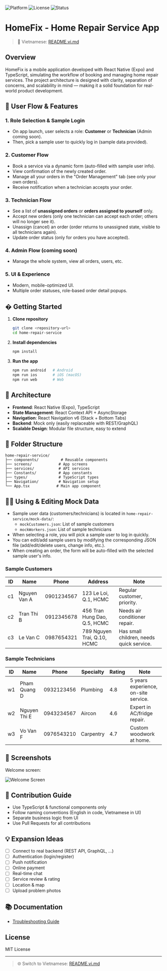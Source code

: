 



![Platform](https://img.shields.io/badge/platform-React%20Native-blue)
![License](https://img.shields.io/badge/license-MIT-green)
![Status](https://img.shields.io/badge/status-beta-orange)

# HomeFix - Home Repair Service App

> 📖 Vietnamese: [README.vi.md](./README.vi.md)

## Overview
HomeFix is a mobile application developed with React Native (Expo) and TypeScript, simulating the workflow of booking and managing home repair services. The project architecture is designed with clarity, separation of concerns, and scalability in mind — making it a solid foundation for real-world product development.

## 🔑 User Flow & Features

### 1. Role Selection & Sample Login
- On app launch, user selects a role: **Customer** or **Technician** (Admin coming soon).
- Then, pick a sample user to quickly log in (sample data provided).

### 2. Customer Flow
- Book a service via a dynamic form (auto-filled with sample user info).
- View confirmation of the newly created order.
- Manage all your orders in the "Order Management" tab (see only your own orders).
- Receive notification when a technician accepts your order.

### 3. Technician Flow
- See a list of **unassigned orders** or **orders assigned to yourself** only.
- Accept new orders (only one technician can accept each order; others will no longer see it).
- Unassign (cancel) an order (order returns to unassigned state, visible to all technicians again).
- Update order status (only for orders you have accepted).

### 4. Admin Flow (coming soon)
- Manage the whole system, view all orders, users, etc.

### 5. UI & Experience
- Modern, mobile-optimized UI.
- Multiple order statuses, role-based order detail popups.

## � Getting Started

1. **Clone repository**
   ```bash
   git clone <repository-url>
   cd home-repair-service
   ```
2. **Install dependencies**
   ```bash
   npm install
   ```
3. **Run the app**
   ```bash
   npm run android   # Android
   npm run ios       # iOS (macOS)
   npm run web       # Web
   ```

## 🧱 Architecture

- **Frontend**: React Native (Expo), TypeScript
- **State Management**: React Context API + AsyncStorage
- **Navigation**: React Navigation v6 (Stack + Bottom Tabs)
- **Backend**: Mock only (easily replaceable with REST/GraphQL)
- **Scalable Design**: Modular file structure, easy to extend

## 📂 Folder Structure

```
home-repair-service/
├── components/          # Reusable components
├── screens/            # App screens
├── services/           # API services
├── Constants/          # App constants
├── types/              # TypeScript types
├── Navigation/         # Navigation setup
└── App.tsx            # Main app component
```

## 🧑‍💻 Using & Editing Mock Data

- Sample user data (customers/technicians) is located in `home-repair-service/mock-data/`:
  - `mockCustomers.json`: List of sample customers
  - `mockWorkers.json`: List of sample technicians
- When selecting a role, you will pick a sample user to log in quickly.
- You can edit/add sample users by modifying the corresponding JSON file (add/edit/delete users, change info, etc.).
- When creating an order, the form will be auto-filled with the selected sample user's info.

### Sample Customers

| ID  | Name           | Phone       | Address                        | Note                          |
|-----|----------------|------------|-------------------------------|-------------------------------|
| c1  | Nguyen Van A   | 0901234567 | 123 Le Loi, Q.1, HCMC         | Regular customer, priority.   |
| c2  | Tran Thi B     | 0912345678 | 456 Tran Hung Dao, Q.5, HCMC  | Needs air conditioner repair. |
| c3  | Le Van C       | 0987654321 | 789 Nguyen Trai, Q.10, HCMC   | Has small children, needs quick service. |

### Sample Technicians

| ID  | Name           | Phone       | Specialty    | Rating | Note                                 |
|-----|----------------|------------|-------------|--------|--------------------------------------|
| w1  | Pham Quang D   | 0932123456 | Plumbing    | 4.8    | 5 years experience, on-site service. |
| w2  | Nguyen Thi E   | 0943234567 | Aircon      | 4.6    | Expert in AC/fridge repair.          |
| w3  | Vo Van F       | 0976543210 | Carpentry   | 4.7    | Custom woodwork at home.             |

## 📱 Screenshots

Welcome screen:

![Welcome Screen](./App%20Welcome.jpg)

<!-- Add more screenshots here if available -->

## 🤝 Contribution Guide

- Use TypeScript & functional components only
- Follow naming conventions (English in code, Vietnamese in UI)
- Separate business logic from UI
- Use Pull Requests for all contributions

## 💡 Expansion Ideas

- [ ] Connect to real backend (REST API, GraphQL, ...)
- [ ] Authentication (login/register)
- [ ] Push notification
- [ ] Online payment
- [ ] Real-time chat
- [ ] Service review & rating
- [ ] Location & map
- [ ] Upload problem photos

## 📚 Documentation

- [Troubleshooting Guide](./docs/Troubleshooting.md)

## License

MIT License

---

> 🌐 Switch to Vietnamese: [README.vi.md](./README.vi.md)